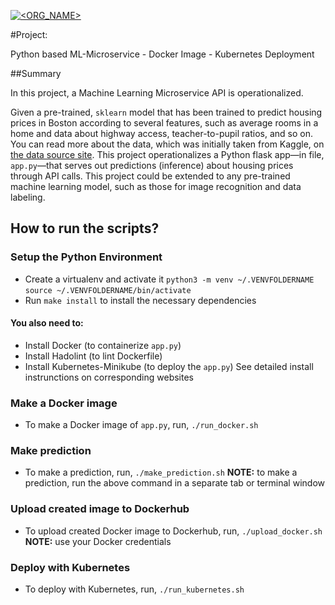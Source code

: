 [![<ORG_NAME>](https://circleci.com/gh/irtaza06/ml-microservice-docker-kubernetes.svg?style=svg)](https://circleci.com/gh/irtaza06/ml-microservice-docker-kubernetes)

#Project:

Python based ML-Microservice - Docker Image - Kubernetes Deployment

##Summary

In this project, a Machine Learning Microservice API is operationalized. 

Given a pre-trained, `sklearn` model that has been trained to predict housing prices in Boston according to several features, such as average rooms in a home and data about highway access, teacher-to-pupil ratios, and so on. You can read more about the data, which was initially taken from Kaggle, on [the data source site](https://www.kaggle.com/c/boston-housing). This project  operationalizes a Python flask app—in file, `app.py`—that serves out predictions (inference) about housing prices through API calls. This project could be extended to any pre-trained machine learning model, such as those for image recognition and data labeling.

## How to run the scripts?

### Setup the Python Environment

* Create a virtualenv and activate it
`python3 -m venv ~/.VENVFOLDERNAME`
`source ~/.VENVFOLDERNAME/bin/activate`
* Run `make install` to install the necessary dependencies
#### You also need to:
* Install Docker (to containerize `app.py`)
* Install Hadolint (to lint Dockerfile)
* Install Kubernetes-Minikube (to deploy the `app.py`) 
See detailed install instrunctions on corresponding websites 

### Make a Docker image
* To make a Docker image of `app.py`, run, `./run_docker.sh`

### Make prediction
* To make a prediction, run, `./make_prediction.sh`
**NOTE:** to make a prediction, run the above command in a separate tab or terminal window

### Upload created image to Dockerhub
* To upload created Docker image to Dockerhub, run,  `./upload_docker.sh`
**NOTE:** use your Docker credentials

### Deploy with Kubernetes 
* To deploy with Kubernetes, run,  `./run_kubernetes.sh`

 
